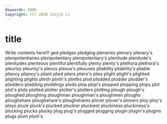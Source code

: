 ```yaml
---
Keywords: 6996
Copyright: (C) 2020 Junjie Li
---
```


# title

Write contents here!!!
ged 
pledges 
pledging 
plenaries 
plenary
plenary's 
plenipotentiaries 
plenipotentiary 
plenipotentiary's 
plenitude 
plenitude's 
plenitudes 
plenteous 
plentiful 
plentifully
plenty 
plenty's 
plethora 
plethora's 
pleurisy 
pleurisy's 
plexus 
plexus's 
plexuses 
pliability
pliability's 
pliable 
pliancy 
pliancy's 
pliant 
plied 
pliers 
pliers's 
plies 
plight
plight's 
plighted 
plighting 
plights 
plinth 
plinth's 
plinths 
plod 
plodded 
plodder
plodder's 
plodders 
plodding 
ploddings 
plods 
plop 
plop's 
plopped 
plopping 
plops
plot 
plot's 
plots 
plotted 
plotter 
plotter's 
plotters 
plotting 
plough 
plough's
ploughed 
ploughing 
ploughman 
ploughman's 
ploughmen 
ploughs 
ploughshare 
ploughshare's 
ploughshares 
plover
plover's 
plovers 
ploy 
ploy's 
ploys 
pluck 
pluck's 
plucked 
pluckier 
pluckiest
pluckiness 
pluckiness's 
plucking 
plucks 
plucky 
plug 
plug's 
plugged 
plugging 
plugin
plugin's 
plugins 
plugs 
plum 
plum's 
